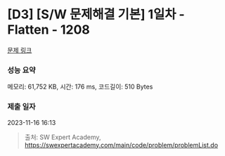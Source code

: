 # [D3] [S/W 문제해결 기본] 1일차 - Flatten - 1208 

[문제 링크](https://swexpertacademy.com/main/code/problem/problemDetail.do?contestProbId=AV139KOaABgCFAYh) 

### 성능 요약

메모리: 61,752 KB, 시간: 176 ms, 코드길이: 510 Bytes

### 제출 일자

2023-11-16 16:13



> 출처: SW Expert Academy, https://swexpertacademy.com/main/code/problem/problemList.do